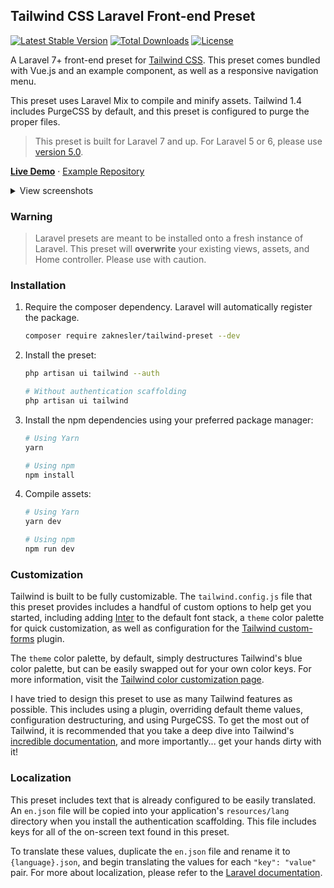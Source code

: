 ## Tailwind CSS Laravel Front-end Preset

[![Latest Stable Version](https://poser.pugx.org/zaknesler/tailwind-preset/v/stable)](https://packagist.org/packages/zaknesler/tailwind-preset) [![Total Downloads](https://poser.pugx.org/zaknesler/tailwind-preset/downloads)](https://packagist.org/packages/zaknesler/tailwind-preset) [![License](https://poser.pugx.org/zaknesler/tailwind-preset/license)](https://packagist.org/packages/zaknesler/tailwind-preset)

A Laravel 7+ front-end preset for [Tailwind CSS](https://tailwindcss.com). This preset comes bundled with Vue.js and an example component, as well as a responsive navigation menu.

This preset uses Laravel Mix to compile and minify assets. Tailwind 1.4 includes PurgeCSS by default, and this preset is configured to purge the proper files.

> This preset is built for Laravel 7 and up. For Laravel 5 or 6, please use [version 5.0](https://github.com/zaknesler/tailwind-preset/tree/a35309799e93fe384d16ead531add16b98b634e1).

**[Live Demo](https://preset.zaknesler.com)** &middot; [Example Repository](https://github.com/zaknesler/tw-preset-demo)

<details>
<summary>View screenshots</summary>

<img alt="Welcome page" src="https://user-images.githubusercontent.com/7189795/80769741-37d0d700-8b1c-11ea-9b16-e76fd8cde9f4.png">

<img alt="Login page" src="https://user-images.githubusercontent.com/7189795/80769744-399a9a80-8b1c-11ea-9caf-00783b9acc80.png">

<img alt="Home page" src="https://user-images.githubusercontent.com/7189795/80769745-3acbc780-8b1c-11ea-9010-25d38f9a3288.png">

</details>

### Warning

> Laravel presets are meant to be installed onto a fresh instance of Laravel. This preset will **overwrite** your existing views, assets, and Home controller. Please use with caution.

### Installation

1. Require the composer dependency. Laravel will automatically register the package.

   ```bash
   composer require zaknesler/tailwind-preset --dev
   ```

2. Install the preset:

   ```bash
   php artisan ui tailwind --auth

   # Without authentication scaffolding
   php artisan ui tailwind
   ```

3. Install the npm dependencies using your preferred package manager:

   ```bash
   # Using Yarn
   yarn

   # Using npm
   npm install
   ```

4. Compile assets:

   ```bash
   # Using Yarn
   yarn dev

   # Using npm
   npm run dev
   ```

### Customization

Tailwind is built to be fully customizable. The `tailwind.config.js` file that this preset provides includes a handful of custom options to help get you started, including adding [Inter](https://fonts.google.com/specimen/Inter) to the default font stack, a `theme` color palette for quick customization, as well as configuration for the [Tailwind custom-forms](https://tailwindcss-custom-forms.netlify.app/) plugin.

The `theme` color palette, by default, simply destructures Tailwind's blue color palette, but can be easily swapped out for your own color keys. For more information, visit the [Tailwind color customization page](https://tailwindcss.com/docs/customizing-colors).

I have tried to design this preset to use as many Tailwind features as possible. This includes using a plugin, overriding default theme values, configuration destructuring, and using PurgeCSS. To get the most out of Tailwind, it is recommended that you take a deep dive into Tailwind's [incredible documentation](https://tailwindcss.com/docs/installation), and more importantly... get your hands dirty with it!

### Localization

This preset includes text that is already configured to be easily translated. An `en.json` file will be copied into your application's `resources/lang` directory when you install the authentication scaffolding. This file includes keys for all of the on-screen text found in this preset.

To translate these values, duplicate the `en.json` file and rename it to `{language}.json`, and begin translating the values for each `"key": "value"` pair. For more about localization, please refer to the [Laravel documentation](https://laravel.com/docs/6.x/localization).
